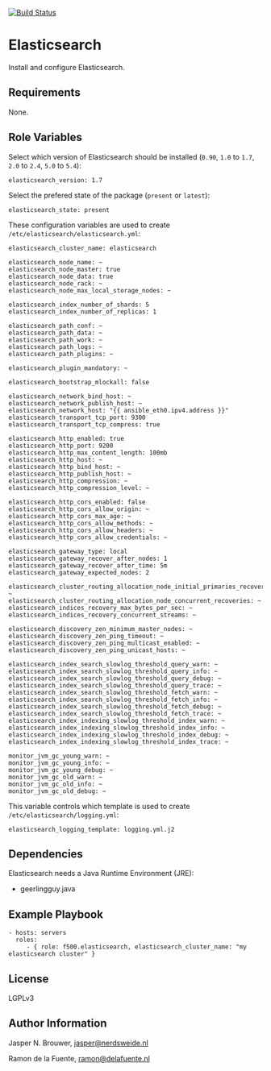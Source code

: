 [![Build Status](https://travis-ci.org/f500/ansible-elasticsearch.svg?branch=master)](https://travis-ci.org/f500/ansible-elasticsearch)

Elasticsearch
=============

Install and configure Elasticsearch.

Requirements
------------

None.

Role Variables
--------------

Select which version of Elasticsearch should be installed (`0.90`, `1.0` to `1.7`, `2.0` to `2.4`, `5.0` to `5.4`):

    elasticsearch_version: 1.7

Select the prefered state of the package (`present` or `latest`):

    elasticsearch_state: present

These configuration variables are used to create `/etc/elasticsearch/elasticsearch.yml`:

    elasticsearch_cluster_name: elasticsearch

    elasticsearch_node_name: ~
    elasticsearch_node_master: true
    elasticsearch_node_data: true
    elasticsearch_node_rack: ~
    elasticsearch_node_max_local_storage_nodes: ~

    elasticsearch_index_number_of_shards: 5
    elasticsearch_index_number_of_replicas: 1

    elasticsearch_path_conf: ~
    elasticsearch_path_data: ~
    elasticsearch_path_work: ~
    elasticsearch_path_logs: ~
    elasticsearch_path_plugins: ~

    elasticsearch_plugin_mandatory: ~

    elasticsearch_bootstrap_mlockall: false

    elasticsearch_network_bind_host: ~
    elasticsearch_network_publish_host: ~
    elasticsearch_network_host: "{{ ansible_eth0.ipv4.address }}"
    elasticsearch_transport_tcp_port: 9300
    elasticsearch_transport_tcp_compress: true

    elasticsearch_http_enabled: true
    elasticsearch_http_port: 9200
    elasticsearch_http_max_content_length: 100mb
    elasticsearch_http_host: ~
    elasticsearch_http_bind_host: ~
    elasticsearch_http_publish_host: ~
    elasticsearch_http_compression: ~
    elasticsearch_http_compression_level: ~

    elasticsearch_http_cors_enabled: false
    elasticsearch_http_cors_allow_origin: ~
    elasticsearch_http_cors_max_age: ~
    elasticsearch_http_cors_allow_methods: ~
    elasticsearch_http_cors_allow_headers: ~
    elasticsearch_http_cors_allow_credentials: ~

    elasticsearch_gateway_type: local
    elasticsearch_gateway_recover_after_nodes: 1
    elasticsearch_gateway_recover_after_time: 5m
    elasticsearch_gateway_expected_nodes: 2

    elasticsearch_cluster_routing_allocation_node_initial_primaries_recoveries: ~
    elasticsearch_cluster_routing_allocation_node_concurrent_recoveries: ~
    elasticsearch_indices_recovery_max_bytes_per_sec: ~
    elasticsearch_indices_recovery_concurrent_streams: ~

    elasticsearch_discovery_zen_minimum_master_nodes: ~
    elasticsearch_discovery_zen_ping_timeout: ~
    elasticsearch_discovery_zen_ping_multicast_enabled: ~
    elasticsearch_discovery_zen_ping_unicast_hosts: ~

    elasticsearch_index_search_slowlog_threshold_query_warn: ~
    elasticsearch_index_search_slowlog_threshold_query_info: ~
    elasticsearch_index_search_slowlog_threshold_query_debug: ~
    elasticsearch_index_search_slowlog_threshold_query_trace: ~
    elasticsearch_index_search_slowlog_threshold_fetch_warn: ~
    elasticsearch_index_search_slowlog_threshold_fetch_info: ~
    elasticsearch_index_search_slowlog_threshold_fetch_debug: ~
    elasticsearch_index_search_slowlog_threshold_fetch_trace: ~
    elasticsearch_index_indexing_slowlog_threshold_index_warn: ~
    elasticsearch_index_indexing_slowlog_threshold_index_info: ~
    elasticsearch_index_indexing_slowlog_threshold_index_debug: ~
    elasticsearch_index_indexing_slowlog_threshold_index_trace: ~

    monitor_jvm_gc_young_warn: ~
    monitor_jvm_gc_young_info: ~
    monitor_jvm_gc_young_debug: ~
    monitor_jvm_gc_old_warn: ~
    monitor_jvm_gc_old_info: ~
    monitor_jvm_gc_old_debug: ~

This variable controls which template is used to create `/etc/elasticsearch/logging.yml`:

    elasticsearch_logging_template: logging.yml.j2

Dependencies
------------

Elasticsearch needs a Java Runtime Environment (JRE):

- geerlingguy.java

Example Playbook
----------------

    - hosts: servers
      roles:
         - { role: f500.elasticsearch, elasticsearch_cluster_name: "my elasticsearch cluster" }

License
-------

LGPLv3

Author Information
------------------

Jasper N. Brouwer, jasper@nerdsweide.nl

Ramon de la Fuente, ramon@delafuente.nl
